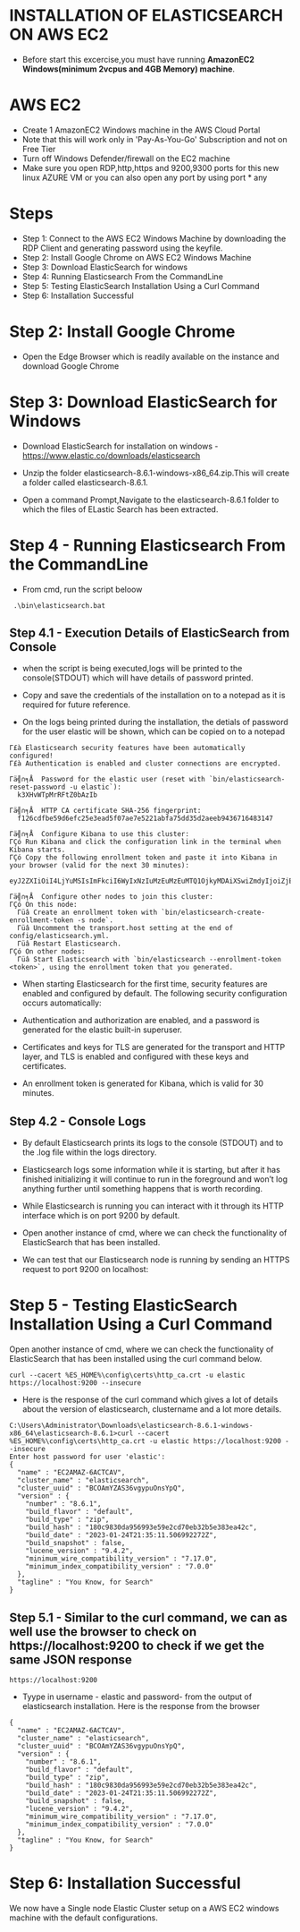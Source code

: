 # INSTALLATION OF ELASTICSEARCH ON AWS EC2

- Before start this excercise,you must have running **AmazonEC2 Windows(minimum 2vcpus and 4GB Memory) machine**.



# AWS EC2

 - Create 1 AmazonEC2 Windows machine in the AWS Cloud Portal
 - Note that this will work only in 'Pay-As-You-Go' Subscription and not on Free Tier
 - Turn off Windows Defender/firewall on the EC2 machine
 - Make sure you open RDP,http,https and  9200,9300 ports for this new linux AZURE VM or you can also open any port by using port * any


# Steps

- Step 1:  Connect to the AWS EC2 Windows Machine by downloading the RDP Client and generating password using the keyfile.
- Step 2:  Install Google Chrome on AWS EC2 Windows Machine
- Step 3:  Download ElasticSearch for windows
- Step 4:  Running Elasticsearch From the CommandLine
- Step 5:  Testing ElasticSearch Installation Using a Curl Command
- Step 6:  Installation Successful


#

# Step 2: Install Google Chrome 

- Open the Edge Browser which is readily available on the instance and download Google Chrome

# Step 3: Download ElasticSearch for Windows

- Download ElasticSearch for installation on windows - https://www.elastic.co/downloads/elasticsearch

- Unzip the folder elasticsearch-8.6.1-windows-x86_64.zip.This will create a folder called elasticsearch-8.6.1.

- Open a command Prompt,Navigate to the elasticsearch-8.6.1 folder to which the files of ELastic Search has been extracted.
  

# Step 4 - Running Elasticsearch From the CommandLine

- From cmd, run the script beloow

```
 .\bin\elasticsearch.bat

```

## Step 4.1 - Execution Details of ElasticSearch from Console

- when the script is being executed,logs will be printed to the console(STDOUT) which will have details of password printed.

- Copy and save the credentials of the installation on to a notepad as it is required for future reference.

- On the logs being printed during the installation, the detials of password for the user elastic will be shown, which can be copied on to a notepad

```
Γ£à Elasticsearch security features have been automatically configured!
Γ£à Authentication is enabled and cluster connections are encrypted.

Γä╣∩╕Å  Password for the elastic user (reset with `bin/elasticsearch-reset-password -u elastic`):
  k3XHvWTpMrRFtZ0bAzIb

Γä╣∩╕Å  HTTP CA certificate SHA-256 fingerprint:
  f126cdfbe59d6efc25e3ead5f07ae7e5221abfa75dd35d2aeeb9436716483147

Γä╣∩╕Å  Configure Kibana to use this cluster:
ΓÇó Run Kibana and click the configuration link in the terminal when Kibana starts.
ΓÇó Copy the following enrollment token and paste it into Kibana in your browser (valid for the next 30 minutes):
  eyJ2ZXIiOiI4LjYuMSIsImFkciI6WyIxNzIuMzEuMzEuMTQ1OjkyMDAiXSwiZmdyIjoiZjEyNmNkZmJlNTlkNmVmYzI1ZTNlYWQ1ZjA3YWU3ZTUyMjFhYmZhNzVkZDM1ZDJhZWViOTQzNjcxNjQ4MzE0NyIsImtleSI6IkdBYkZfSVVCaXdGeC1CaWhSWE1XOkFiUmlrZnp2U3ZLUGFEQ29WZWl2LWcifQ==

Γä╣∩╕Å  Configure other nodes to join this cluster:
ΓÇó On this node:
  Γüâ Create an enrollment token with `bin/elasticsearch-create-enrollment-token -s node`.
  Γüâ Uncomment the transport.host setting at the end of config/elasticsearch.yml.
  Γüâ Restart Elasticsearch.
ΓÇó On other nodes:
  Γüâ Start Elasticsearch with `bin/elasticsearch --enrollment-token <token>`, using the enrollment token that you generated.
```


- When starting Elasticsearch for the first time, security features are enabled and configured by default. The following security configuration occurs automatically:

- Authentication and authorization are enabled, and a password is generated for the elastic built-in superuser.
- Certificates and keys for TLS are generated for the transport and HTTP layer, and TLS is enabled and configured with these keys and certificates.
- An enrollment token is generated for Kibana, which is valid for 30 minutes.

## Step 4.2 - Console Logs

- By default Elasticsearch prints its logs to the console (STDOUT) and to the <clustername>.log file within the logs directory.

- Elasticsearch logs some information while it is starting, but after it has finished initializing it will continue to run in the foreground and won’t log anything further until something happens that is worth recording. 

- While Elasticsearch is running you can interact with it through its HTTP interface which is on port 9200 by default.

- Open another instance of cmd, where we can check the functionality of ElasticSearch that has been installed.

- We can test that our Elasticsearch node is running by sending an HTTPS request to port 9200 on localhost:


# Step 5 - Testing ElasticSearch Installation Using a Curl Command


Open another instance of cmd, where we can check the functionality of ElasticSearch that has been installed using the curl command below.


```
curl --cacert %ES_HOME%\config\certs\http_ca.crt -u elastic https://localhost:9200 --insecure

```

- Here is the response of the curl command which gives a lot of details about the version of elasticsearch, clustername and a lot more details.


```
C:\Users\Administrator\Downloads\elasticsearch-8.6.1-windows-x86_64\elasticsearch-8.6.1>curl --cacert %ES_HOME%\config\certs\http_ca.crt -u elastic https://localhost:9200 --insecure
Enter host password for user 'elastic':
{
  "name" : "EC2AMAZ-6ACTCAV",
  "cluster_name" : "elasticsearch",
  "cluster_uuid" : "BCOAmYZAS36vgypuOnsYpQ",
  "version" : {
    "number" : "8.6.1",
    "build_flavor" : "default",
    "build_type" : "zip",
    "build_hash" : "180c9830da956993e59e2cd70eb32b5e383ea42c",
    "build_date" : "2023-01-24T21:35:11.506992272Z",
    "build_snapshot" : false,
    "lucene_version" : "9.4.2",
    "minimum_wire_compatibility_version" : "7.17.0",
    "minimum_index_compatibility_version" : "7.0.0"
  },
  "tagline" : "You Know, for Search"
}

```

## Step 5.1 - Similar to the curl command, we can as well use the browser to check on https://localhost:9200 to check if we get the same JSON response

```
https://localhost:9200

```

- Tyype in username - elastic and password- from the output of elasticsearch installation. Here is the response from the browser

```
{
  "name" : "EC2AMAZ-6ACTCAV",
  "cluster_name" : "elasticsearch",
  "cluster_uuid" : "BCOAmYZAS36vgypuOnsYpQ",
  "version" : {
    "number" : "8.6.1",
    "build_flavor" : "default",
    "build_type" : "zip",
    "build_hash" : "180c9830da956993e59e2cd70eb32b5e383ea42c",
    "build_date" : "2023-01-24T21:35:11.506992272Z",
    "build_snapshot" : false,
    "lucene_version" : "9.4.2",
    "minimum_wire_compatibility_version" : "7.17.0",
    "minimum_index_compatibility_version" : "7.0.0"
  },
  "tagline" : "You Know, for Search"
}
```


# Step 6: Installation Successful

We now have a Single node Elastic Cluster setup on a AWS EC2 windows machine with the default configurations.